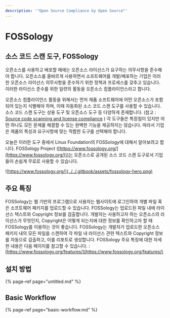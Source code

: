 ```yaml
---
description: '"Open Source Compliance by Open Source"'
---
```


# FOSSology

## 소스 코드 스캔 도구, FOSSology

오픈소스를 사용하고 배포할 때에는 오픈소스 라이선스가 요구하는 의무사항을 준수해야 합니다. 오픈소스를 올바르게 사용하면서 소프트웨어를 개발/배포하는 기업은 이러한 오픈소스 라이선스 의무사항을 준수하기 위한 정책과 프로세스를 갖추고 있습니다. 이러한 라이선스 준수를 위한 일련의 활동을 오픈소스 컴플라이언스라고 합니다. 

오픈소스 컴플라이언스 활동을 위해서는 먼저 제품 소프트웨어에 어떤 오픈소스가 포함되어 있는지 식별해야 하며, 이때 자동화된 소스 코드 스캔 도구를 사용할 수 있습니다. 소스 코드 스캔 도구는 상용 도구 및 오픈소스 도구 등 다양하게 존재합니다. \(참고 : [Source code scanning and license compliance](https://www.linuxfoundation.org/resources/open-source-guides/tools-managing-open-source-programs/#4) \) 각 도구들은 특장점이 있지만 어떤 하나도 모든 문제를 해결할 수 있는 완벽한 기능을 제공하지는 않습니다. 따라서 기업은 제품의 특성과 요구사항에 맞는 적합한 도구를 선택해야 합니다. 

오늘은 이러한 도구 중에서 Linux Foundation의 FOSSology에 대해서 알아보려고 합니다. FOSSology Project \([https://www.fossology.org/](https://www.fossology.org/)\)는 오픈소스로 공개된 소스 코드 스캔 도구로서 기업들이 손쉽게 무료로 사용할 수 있습니다. 

![https://www.fossology.org/](../../.gitbook/assets/fossology-hero.png)

## 주요 특징

FOSSology는 웹 기반의 프로그램으로 사용자는 웹사이트에 로그인하여 개별 파일 혹은 소프트웨어 패키지를 업로드할 수 있습니다. FOSSology는 업로드된 파일 내에 라이선스 텍스트와 Copyright 정보를 검출합니다. 개발자는 사용하고자 하는 오픈소스의 라이선스가 무엇인지, Copyright은 어떻게 되는지에 대한 정보를 확인하고자 할 때 FOSSology를 이용하는 것이 좋습니다. FOSSology는 개발자가 업로드한 오픈소스 패키지 내의 모든 파일을 스캔하여 각 파일 내 라이선스 관련 텍스트와 Copyright 정보를 자동으로 검출하고, 이를 리포트로 생성합니다. FOSSology 주요 특징에 대한 자세한 내용은 다음 페이지를 참고할 수 있습니다. : [https://www.fossology.org/features/](https://www.fossology.org/features/)

## 설치 방법

{% page-ref page="untitled.md" %}

## Basic Workflow

{% page-ref page="basic-workflow.md" %}

